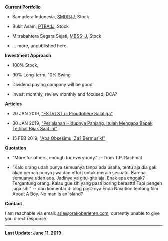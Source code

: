 **Current Portfolio**

- Samudera Indonesia, [SMDR:IJ](https://www.bloomberg.com/quote/SMDR:IJ), Stock

- Bukit Asam, [PTBA:IJ](https://www.bloomberg.com/quote/PTBA:IJ), Stock

- Mitrabahtera Segara Sejati, [MBSS:IJ](https://www.bloomberg.com/quote/MBSS:IJ), Stock

- ... more, unpublished here.

**Investment Approach**

- 100% Stock,

- 90% Long-term, 10% Swing

- Dividend paying company will be good

- Invest monthly, review monthly and focused, DCA?

**Articles**

- 20 JAN 2019, ["FSTVLST di Proudphere Salatiga"](https://arsarsars.github.io/post/2019-01-20-fstvlst-di-proudphere-salatiga)

- 30 JAN 2019, ["Perjalanan Hidupnya Panjang, Itulah Mengapa Bapak Terlihat Bijak Saat ini"](https://arsarsars.github.io/post/2019-01-30-perjalanan-hidupnya-panjang)

- 15 FEB 2019, ["Apa Obsesimu, Za? Bermusik!"](https://arsarsars.github.io/post/2019-02-15-apa-obsesimu-za-bermusik)

**Quotation**

- "More for others, enough for everybody." -- from T.P. Rachmat

- "Kalo orang udah punya semuanya tanpa ada usaha, tentu aja dia gak akan pernah punya jiwa dan effort untuk meraih sesuatu. Karena semuanya udah ada. Jadinya ya gitu-gitu aja. Enak apa enggak? Tergantung orang. Kalau gue sih yang pasti boring beraattt! Tapi pengen juga sih." -- dari komentar di blog post-nya Enda Nasution tentang film About A Boy. No man is an island?

**Contact**

I am reachable via email: [arie@orakoberleren.com](mailto:arie@orakoberleren.com), currently unable to give you direct response.

---

**Last Update: June 11, 2019**




